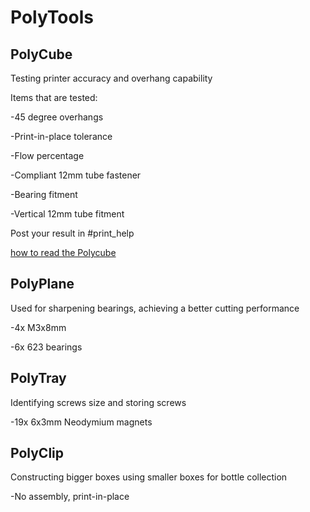 # PolyTools

## PolyCube

Testing printer accuracy and overhang capability

Items that are tested:

-45 degree overhangs

-Print-in-place tolerance

-Flow percentage

-Compliant 12mm tube fastener

-Bearing fitment

-Vertical 12mm tube fitment

Post your result in #print_help

[how to read the Polycube](https://user-images.githubusercontent.com/55605342/219973904-6ed142dd-f11b-4632-92f0-0f1eeea0dd37.png)

## PolyPlane

Used for sharpening bearings, achieving a better cutting performance


-4x M3x8mm

-6x 623 bearings

## PolyTray

Identifying screws size and storing screws

-19x 6x3mm Neodymium magnets

## PolyClip

Constructing bigger boxes using smaller boxes for bottle collection

-No assembly, print-in-place
